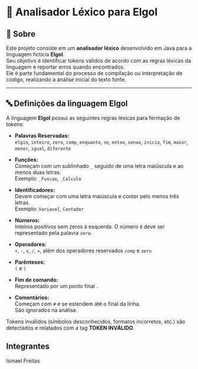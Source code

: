 # 🧠 Analisador Léxico para Elgol

## 📘 Sobre

Este projeto consiste em um **analisador léxico** desenvolvido em Java para a linguagem fictícia **Elgol**.  
Seu objetivo é identificar tokens válidos de acordo com as regras léxicas da linguagem e reportar erros quando encontrados.  
Ele é parte fundamental do processo de compilação ou interpretação de código, realizando a análise inicial do texto fonte.

---

## 🔤 Definições da linguagem Elgol

A linguagem **Elgol** possui as seguintes regras léxicas para formação de tokens:

- **Palavras Reservadas:**  
  `elgio`, `inteiro`, `zero`, `comp`, `enquanto`, `se`, `entao`, `senao`, `inicio`, `fim`, `maior`, `menor`, `igual`, `diferente`

- **Funções:**  
  Começam com um sublinhado `_` seguido de uma letra maiúscula e ao menos duas letras.  
  Exemplo: `_Funcao`, `_Calculo`

- **Identificadores:**  
  Devem começar com uma letra maiúscula e conter pelo menos três letras.  
  Exemplo: `Variavel`, `Contador`

- **Números:**  
  Inteiros positivos sem zeros à esquerda. O número `0` deve ser representado pela palavra `zero`.

- **Operadores:**  
  `+`, `-`, `x`, `/`, `=`, além dos operadores reservados `comp` e `zero`

- **Parênteses:**  
  `(` e `)`

- **Fim de comando:**  
  Representado por um ponto final `.`

- **Comentários:**  
  Começam com `#` e se estendem até o final da linha.  
  São ignorados na análise.

Tokens inválidos (símbolos desconhecidos, formatos incorretos, etc.) são detectados e relatados com a tag **TOKEN INVÁLIDO**.

## Integrantes

Ismael Freitas
